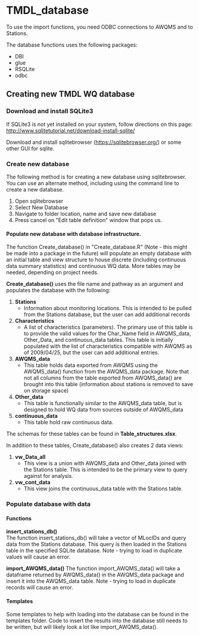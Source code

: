 # TMDL_database

To use the import functions, you need ODBC connections to AWQMS and to Stations. 

The database functions uses the following packages:

- DBI
- glue
- RSQLite
- odbc

## Creating new TMDL WQ database

### Download and install SQLite3

If SQLite3 is not yet installed on your system, follow directions on this page: http://www.sqlitetutorial.net/download-install-sqlite/

Download and install sqlitebrowser (https://sqlitebrowser.org/) or some other GUI for sqlite. 

### Create new database 

The following method is for creating a new database using sqlitebrowser. You can use an alternate method, including using the command line to create a new database.  

1. Open sqlitebrowser
2. Select New Database
3. Navigate to folder location, name and save new database 
4. Press cancel on "Edit table definition" window that pops us.


#### Populate new database with database infrastructure. 

The function Create_database() in "Create_database.R" (Note - this might be made into a package in the future) will populate an empty database with an initial table and view structure to house discrete (including continuous data summary statistics) and continuous WQ data. More tables may be needed, depending on project needs.  

**Create_database()** uses the file name and pathway as an argument and populates the database with the following:

 1. **Stations**
     - Information about monitoring locations. This is intended to be pulled from the Stations database, but the user can add additional records
 2. **Characteristics**
     - A list of characteristics (parameters). The primary use of this table is to provide the valid values for the Char_Name field in AWQMS_data, Other_Data, and continuous_data tables.  This table is initially populated with the list of characteristics compatible with AWQMS as of 2009/04/25, but the user can add additional entries.  
 3. **AWQMS_data**
     - This table holds data exported from AWQMS using the AWQMS_data() function from the AWQMS_data package. Note that not all columns from the table exported from AWQMS_data() are brought into this table (information about stations is removed to save on storage space)
 4. **Other_data**
    - This table is functionally similar to the AWQMS_data table, but is designed to hold WQ data from sources outside of AWQMS_data
 5. **continuous_data**
     - This table hold raw continuous data. 
     
The schemas for these tables can be found in **Table_structures.xlsx**.

In addition to these tables, Create_database() also creates 2 data views:

 1. **vw_Data_all**
     - This view is a union with AWQMS_data and Other_data joined with the Stations table. This is intended to be the primary view to query against for analysis. 
 2. **vw_cont_data**
     - This view joins the continuous_data table with the Stations table. 
     
### Populate database with data

#### Functions

**insert_stations_db()**  
The function insert_stations_db() will take a vector of MLocIDs and query data from the Stations database. This query is then loaded in the Stations table in the specified SQLite database. Note - trying to load in duplicate values will cause an error.

**import_AWQMS_data()** 
The function import_AWQMS_data() will take a dataframe returned by AWQMS_data() in the AWQMS_data package and insert it into the AWQMS_data table. Note - trying to load in duplicate records will cause an error.  

#### Templates

Some templates to help with loading into the database can be found in the templates folder. Code to insert the results into the database still needs to be written, but will likely look a lot like import_AWQMS_data().
